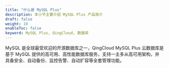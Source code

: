 ```yaml
---
title: "什么是 MySQL Plus"
description: 本小节主要介绍 MySQL Plus 产品简介
draft: false
weight: 10
enableToc: false
keyword: MySQL Plus, QingCloud, 数据库
---
```




MySQL 是全球最受欢迎的开源数据库之一，QingCloud MySQL Plus 云数据库是基于 MySQL 提供的高可用、高性能数据库服务，支持一主多从高可用架构，并具备安全、自动备份、监控告警、自动扩容等全套管理功能。